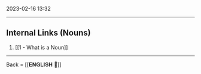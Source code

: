 2023-02-16
13:32

---

## Internal Links (Nouns)

1. [[1 - What is a Noun]]

---

Back = [[𝐄𝐍𝐆𝐋𝐈𝐒𝐇 🔗]]
